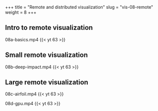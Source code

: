 +++
title = "Remote and distributed visualization"
slug = "vis-08-remote"
weight = 8
+++

## Intro to remote visualization

08a-basics.mp4
{{< yt 63 >}}

## Small remote visualization

08b-deep-impact.mp4
{{< yt 63 >}}

## Large remote visualization

08c-airfoil.mp4
{{< yt 63 >}}

08d-gpu.mp4
{{< yt 63 >}}
